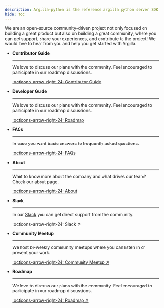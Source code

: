 ```yaml
---
description: Argilla-python is the reference argilla python server SDK.
hide: toc
---
```


We are an open-source community-driven project not only focused on building a great product but also on building a great community, where you can get support, share your experiences, and contribute to the project! We would love to hear from you and help you get started with Argilla.

<div class="grid cards" markdown>

-   __Contributor Guide__

    ---

    We love to discuss our plans with the community. Feel encouraged to participate in our roadmap discussions.

    [:octicons-arrow-right-24: Contributor Guide](./contributor)

-   __Developer Guide__

    ---

    We love to discuss our plans with the community. Feel encouraged to participate in our roadmap discussions.

    [:octicons-arrow-right-24: Roadmap](./developer)

-   __FAQs__

    ---

    In case you want basic answers to frequently asked questions.

    [:octicons-arrow-right-24: FAQs](./faq)

-   __About__

    ---

    Want to know more about the company and what drives our team? Check our about page.

    [:octicons-arrow-right-24: About](./about)

-   __Slack__

    ---

    In our [Slack]() you can get direct support from the community.


    [:octicons-arrow-right-24: Slack ↗](https://join.slack.com/t/rubrixworkspace/shared_invite/zt-whigkyjn-a3IUJLD7gDbTZ0rKlvcJ5g)

-   __Community Meetup__

    ---

    We host bi-weekly community meetups where you can listen in or present your work.

    [:octicons-arrow-right-24: Community Meetup ↗](https://lu.ma/argilla-event-calendar)

-   __Roadmap__

    ---

    We love to discuss our plans with the community. Feel encouraged to participate in our roadmap discussions.

    [:octicons-arrow-right-24: Roadmap ↗](https://github.com/orgs/argilla-io/projects/10/views/1)

</div>